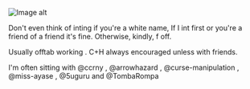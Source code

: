   ![Image alt]([image_url](https://github.com/Judgenvy/Judgenvy/blob/5727fda5cdb8e05421374c5a7bfef941b2882187/download%20(47).jpg))

Don't even think of inting if you're a white name, If I int first or you're a friend of a friend it's fine. Otherwise, kindly, f off. 

Usually offtab working . C+H always encouraged unless with friends.

I'm often sitting with @ccrny , @arrowhazard , @curse-manipulation , @miss-ayase , @5uguru and @TombaRompa
<!---
Judgenvy/Judgenvy is a ✨ special ✨ repository because its `README.md` (this file) appears on your GitHub profile.
You can click the Preview link to take a look at your changes.
--->
